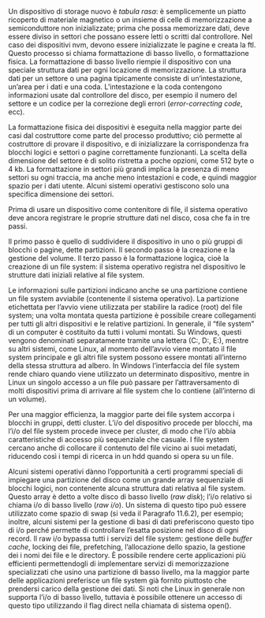 Un dispositivo di storage nuovo è _tabula rasa_: è semplicemente un piatto ricoperto di materiale magnetico o un insieme di celle di memorizzazione a semiconduttore non inizializzate; prima che possa memorizzare dati, deve essere diviso in settori che possano essere letti o scritti dal controllore. Nel caso dei dispositivi nvm, devono essere inizializzate le pagine e creata la ftl.
Questo processo si chiama formattazione di basso livello, o formattazione fisica.
La formattazione di basso livello riempie il dispositivo con una speciale struttura dati per ogni locazione di memorizzazione.
La struttura dati per un settore o una pagina tipicamente consiste di un’intestazione, un’area per i dati e una coda. 
L’intestazione e la coda contengono informazioni usate dal controllore del disco, per esempio il numero del settore e un codice per la correzione degli errori (_error-correcting code_, ecc).

La formattazione fisica dei dispositivi è eseguita nella maggior parte dei casi dal costruttore come parte del processo produttivo; ciò permette al costruttore di provare il dispositivo, e di inizializzare la corrispondenza fra blocchi logici e settori o pagine correttamente funzionanti. La scelta della dimensione del settore è di solito ristretta a poche opzioni, come 512 byte o 4 kb. La formattazione in settori più grandi implica la presenza di meno settori su ogni traccia, ma anche meno intestazioni e code, e quindi maggior spazio per i dati utente. Alcuni sistemi operativi gestiscono solo una specifica dimensione dei settori.

Prima di usare un dispositivo come contenitore di file, il sistema operativo deve ancora registrare le proprie strutture dati nel disco, cosa che fa in tre passi.

Il primo passo è quello di suddividere il dispositivo in uno o più gruppi di blocchi o pagine, dette partizioni.
Il secondo passo è la creazione e la gestione del volume.
Il terzo passo è la formattazione logica, cioè la creazione di un file system: il sistema operativo registra nel dispositivo le strutture dati iniziali relative al file system.

Le informazioni sulle partizioni indicano anche se una partizione contiene un file system avviabile (contenente il sistema operativo). La partizione etichettata per l’avvio viene utilizzata per stabilire la radice (root) del file system; una volta montata questa partizione è possibile creare collegamenti per tutti gli altri dispositivi e le relative partizioni. In generale, il “file system” di un computer è costituito da tutti i volumi montati. Su Windows, questi vengono denominati separatamente tramite una lettera (C:, D:, E:), mentre su altri sistemi, come Linux, al momento dell’avvio viene montato il file system principale e gli altri file system possono essere montati all’interno della stessa struttura ad albero.
In Windows l’interfaccia del file system rende chiaro quando viene utilizzato un determinato dispositivo, mentre in Linux un singolo accesso a un file può passare per l’attraversamento di molti dispositivi prima di arrivare al file system che lo contiene (all’interno di un volume).

Per una maggior efficienza, la maggior parte dei file system accorpa i blocchi in gruppi, detti cluster. L’i/o del dispositivo procede per blocchi, ma l’i/o del file system procede invece per cluster, di modo che l’i/o abbia caratteristiche di accesso più sequenziale che casuale. I file system cercano anche di collocare il contenuto del file vicino ai suoi metadati, riducendo così i tempi di ricerca in un hdd quando si opera su un file.

Alcuni sistemi operativi dànno l’opportunità a certi programmi speciali di impiegare una partizione del disco come un grande array sequenziale di blocchi logici, non contenente alcuna struttura dati relativa al file system.
Questo array è detto a volte disco di basso livello (_raw disk_); l’i/o relativo si chiama i/o di basso livello (_raw_ _i/o_). Un sistema di questo tipo può essere utilizzato come spazio di swap (si veda il Paragrafo 11.6.2), per esempio; inoltre, alcuni sistemi per la gestione di basi di dati preferiscono questo tipo di i/o perché permette di controllare l’esatta posizione nel disco di ogni record. Il raw i/o bypassa tutti i servizi del file system: gestione delle _buffer cache_, locking dei file, prefetching, l’allocazione dello spazio, la gestione dei i nomi dei file e le directory. È possibile rendere certe applicazioni più efficienti permettendogli di implementare servizi di memorizzazione specializzati che usino una partizione di basso livello, ma la maggior parte delle applicazioni preferisce un file system già fornito piuttosto che prendersi carico della gestione dei dati. Si noti che Linux in generale non supporta l’i/o di basso livello, tuttavia è possibile ottenere un accesso di questo tipo utilizzando il flag direct nella chiamata di sistema open().